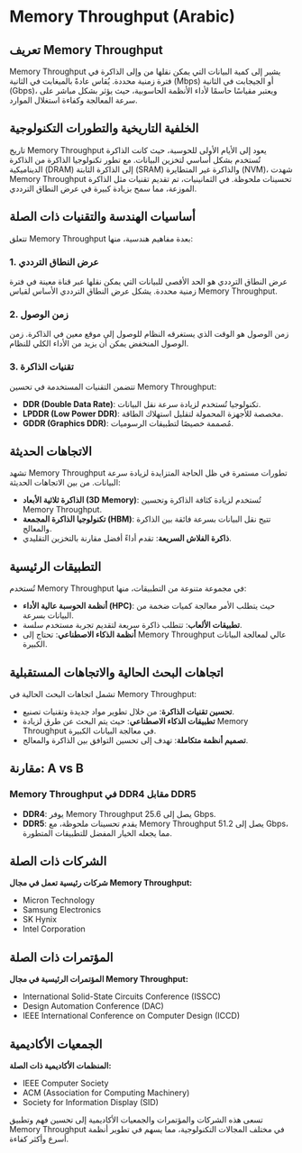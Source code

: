 # Memory Throughput (Arabic)

## تعريف Memory Throughput
Memory Throughput يشير إلى كمية البيانات التي يمكن نقلها من وإلى الذاكرة في فترة زمنية محددة. يُقاس عادةً بالميغابت في الثانية (Mbps) أو الجيجابت في الثانية (Gbps)، ويعتبر مقياسًا حاسمًا لأداء الأنظمة الحاسوبية، حيث يؤثر بشكل مباشر على سرعة المعالجة وكفاءة استغلال الموارد.

## الخلفية التاريخية والتطورات التكنولوجية
تاريخ Memory Throughput يعود إلى الأيام الأولى للحوسبة، حيث كانت الذاكرة تُستخدم بشكل أساسي لتخزين البيانات. مع تطور تكنولوجيا الذاكرة من الذاكرة الديناميكية (DRAM) إلى الذاكرة الثابتة (SRAM) والذاكرة غير المتطايرة (NVM)، شهدت Memory Throughput تحسينات ملحوظة. في الثمانينيات، تم تقديم تقنيات مثل الذاكرة الموزعة، مما سمح بزيادة كبيرة في عرض النطاق الترددي.

## أساسيات الهندسة والتقنيات ذات الصلة
تتعلق Memory Throughput بعدة مفاهيم هندسية، منها:

### 1. عرض النطاق الترددي
عرض النطاق الترددي هو الحد الأقصى للبيانات التي يمكن نقلها عبر قناة معينة في فترة زمنية محددة. يشكل عرض النطاق الترددي الأساس لقياس Memory Throughput.

### 2. زمن الوصول
زمن الوصول هو الوقت الذي يستغرقه النظام للوصول إلى موقع معين في الذاكرة. زمن الوصول المنخفض يمكن أن يزيد من الأداء الكلي للنظام.

### 3. تقنيات الذاكرة
تتضمن التقنيات المستخدمة في تحسين Memory Throughput:

- **DDR (Double Data Rate)**: تكنولوجيا تُستخدم لزيادة سرعة نقل البيانات.
- **LPDDR (Low Power DDR)**: مخصصة للأجهزة المحمولة لتقليل استهلاك الطاقة.
- **GDDR (Graphics DDR)**: مُصممة خصيصًا لتطبيقات الرسوميات.

## الاتجاهات الحديثة
تشهد Memory Throughput تطورات مستمرة في ظل الحاجة المتزايدة لزيادة سرعة البيانات. من بين الاتجاهات الحديثة:

- **الذاكرة ثلاثية الأبعاد (3D Memory)**: تُستخدم لزيادة كثافة الذاكرة وتحسين Memory Throughput.
- **تكنولوجيا الذاكرة المجمعة (HBM)**: تتيح نقل البيانات بسرعة فائقة بين الذاكرة والمعالج.
- **ذاكرة الفلاش السريعة**: تقدم أداءً أفضل مقارنة بالتخزين التقليدي.

## التطبيقات الرئيسية
تُستخدم Memory Throughput في مجموعة متنوعة من التطبيقات، منها:

- **أنظمة الحوسبة عالية الأداء (HPC)**: حيث يتطلب الأمر معالجة كميات ضخمة من البيانات بسرعة.
- **تطبيقات الألعاب**: تتطلب ذاكرة سريعة لتقديم تجربة مستخدم سلسة.
- **أنظمة الذكاء الاصطناعي**: تحتاج إلى Memory Throughput عالي لمعالجة البيانات الكبيرة.

## اتجاهات البحث الحالية والاتجاهات المستقبلية
تشمل اتجاهات البحث الحالية في Memory Throughput:

- **تحسين تقنيات الذاكرة**: من خلال تطوير مواد جديدة وتقنيات تصنيع.
- **تطبيقات الذكاء الاصطناعي**: حيث يتم البحث عن طرق لزيادة Memory Throughput في معالجة البيانات الكبيرة.
- **تصميم أنظمة متكاملة**: تهدف إلى تحسين التوافق بين الذاكرة والمعالج.

## مقارنة: A vs B
### Memory Throughput في DDR4 مقابل DDR5
- **DDR4**: يوفر Memory Throughput يصل إلى 25.6 Gbps.
- **DDR5**: يقدم تحسينات ملحوظة، مع Memory Throughput يصل إلى 51.2 Gbps، مما يجعله الخيار المفضل للتطبيقات المتطورة.

## الشركات ذات الصلة
**شركات رئيسية تعمل في مجال Memory Throughput:**
- Micron Technology
- Samsung Electronics
- SK Hynix
- Intel Corporation

## المؤتمرات ذات الصلة
**المؤتمرات الرئيسية في مجال Memory Throughput:**
- International Solid-State Circuits Conference (ISSCC)
- Design Automation Conference (DAC)
- IEEE International Conference on Computer Design (ICCD)

## الجمعيات الأكاديمية
**المنظمات الأكاديمية ذات الصلة:**
- IEEE Computer Society
- ACM (Association for Computing Machinery)
- Society for Information Display (SID)

تسعى هذه الشركات والمؤتمرات والجمعيات الأكاديمية إلى تحسين فهم وتطبيق Memory Throughput في مختلف المجالات التكنولوجية، مما يسهم في تطوير أنظمة أسرع وأكثر كفاءة.